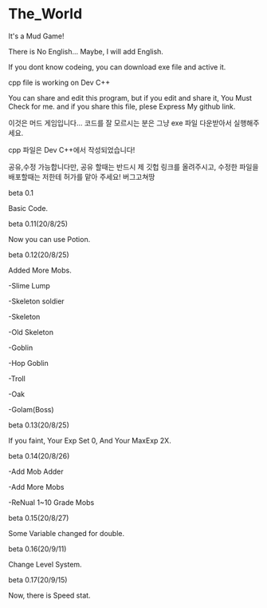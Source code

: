 # The_World
It's a Mud Game!

There is No English...
Maybe, I will add English.

If you dont know codeing, you can download exe file and active it.

cpp file is working on Dev C++

You can share and edit this program,
but if you edit and share it, You Must Check for me.
and if you share this file,
plese Express My github link.

이것은 머드 게임입니다...
코드를 잘 모르시는 분은 그냥 exe 파일 다운받아서 실행해주세요.

cpp 파일은 Dev C++에서 작성되었습니다!

공유,수정 가능합니다만,
공유 할때는 반드시 제 깃헙 링크를 올려주시고,
수정한 파일을 배포할때는 저한테 허가를 맡아 주세요!
버그고쳐땅

beta 0.1

Basic Code.


beta 0.11(20/8/25)

Now you can use Potion.


beta 0.12(20/8/25)

Added More Mobs.


-Slime Lump

-Skeleton soldier

-Skeleton

-Old Skeleton

-Goblin

-Hop Goblin

-Troll

-Oak

-Golam(Boss)



beta 0.13(20/8/25)

If you faint, Your Exp Set 0, And Your MaxExp 2X.

beta 0.14(20/8/26)

-Add Mob Adder

-Add More Mobs

-ReNual 1~10 Grade Mobs


beta 0.15(20/8/27)

Some Variable changed for double.

beta 0.16(20/9/11)

Change Level System.

beta 0.17(20/9/15)

Now, there is Speed stat.
